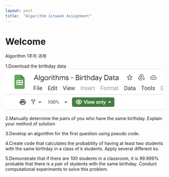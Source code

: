```yaml
---
layout: post
title:  "Algorithm 1stweek Assignment"
---
```


# Welcome


Algorithm 1주차 과제
  
1.Download the birthday data<br>
<img src="https://github.com/growingpenguin/growingpenguin.github.io/blob/master/_images/algorithm1_1.png"/><br>

2.Manually determine the pairs of you who have the same birthday. Explain your method of solution<br>
    
3.Develop an algorithm for the first question using pseudo code.<br>
 
4.Create code that calculates the probability of having at least two students with the same birthday in a class of k students. Apply several different ks.<br>

5.Demonstrate that if there are 100 students in a classroom, it is 99.999% probable that there is a pair of students with the same birthday. Conduct computational experiments to solve this problem.<br>

